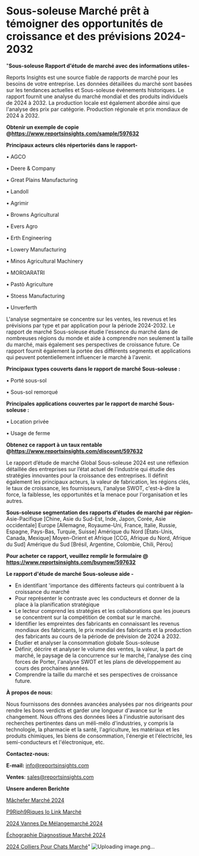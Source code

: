 # Sous-soleuse Marché prêt à témoigner des opportunités de croissance et des prévisions 2024-2032

"<strong>Sous-soleuse Rapport d'étude de marché avec des informations utiles-</strong>

Reports Insights est une source fiable de rapports de marché pour les besoins de votre entreprise. Les données détaillées du marché sont basées sur les tendances actuelles et Sous-soleuse événements historiques. Le rapport fournit une analyse du marché mondial et des produits individuels de 2024 à 2032. La production locale est également abordée ainsi que l'analyse des prix par catégorie. Production régionale et prix mondiaux de 2024 à 2032.

<strong><b>Obtenir un exemple de copie @</b></strong><a href=https://www.reportsinsights.com/sample/597632><strong><b>https://www.reportsinsights.com/sample/597632</b></strong></a>

<b>Principaux acteurs clés répertoriés dans le rapport-</b>

<b> </b>• AGCO

• Deere & Company

• Great Plains Manufacturing

• Landoll

• Agrimir

• Browns Agricultural

• Evers Agro

• Erth Engineering

• Lowery Manufacturing

• Minos Agricultural Machinery

• MOROARATRI

• Pastò Agriculture

• Stoess Manufacturing

• Unverferth

L'analyse segmentaire se concentre sur les ventes, les revenus et les prévisions par type et par application pour la période 2024-2032. Le rapport de marché Sous-soleuse étudie l'essence du marché dans de nombreuses régions du monde et aide à comprendre non seulement la taille du marché, mais également ses perspectives de croissance future. Ce rapport fournit également la portée des différents segments et applications qui peuvent potentiellement influencer le marché à l'avenir.

<strong>Principaux types couverts dans le rapport de marché Sous-soleuse :</strong>

• Porté sous-sol

• Sous-sol remorqué

<strong>Principales applications couvertes par le rapport de marché Sous-soleuse :</strong>

• Location privée

• Usage de ferme

<strong><b>Obtenez ce rapport à un taux rentable @</b></strong><a href=https://www.reportsinsights.com/discount/597632><strong><b>https://www.reportsinsights.com/discount/597632</b></strong></a>

Le rapport d’étude de marché Global Sous-soleuse 2024 est une réflexion détaillée des entreprises sur l’état actuel de l’industrie qui étudie des stratégies innovantes pour la croissance des entreprises. Il définit également les principaux acteurs, la valeur de fabrication, les régions clés, le taux de croissance, les fournisseurs, l'analyse SWOT, c'est-à-dire la force, la faiblesse, les opportunités et la menace pour l'organisation et les autres.

<strong>Sous-soleuse segmentation des rapports d'études de marché par région-</strong>
Asie-Pacifique [Chine, Asie du Sud-Est, Inde, Japon, Corée, Asie occidentale]
Europe [Allemagne, Royaume-Uni, France, Italie, Russie, Espagne, Pays-Bas, Turquie, Suisse]
Amérique du Nord [États-Unis, Canada, Mexique]
Moyen-Orient et Afrique [CCG, Afrique du Nord, Afrique du Sud]
Amérique du Sud [Brésil, Argentine, Colombie, Chili, Pérou]

<strong>Pour acheter ce rapport, veuillez remplir le formulaire @   <a href=https://www.reportsinsights.com/buynow/597632>https://www.reportsinsights.com/buynow/597632</a></strong>

<strong>Le rapport d'étude de marché Sous-soleuse aide -</strong>
<ul>
  <li>En identifiant 'importance des différents facteurs qui contribuent à la croissance du marché</li>
  <li>Pour représenter le contraste avec les conducteurs et donner de la place à la planification stratégique</li>
  <li>Le lecteur comprend les stratégies et les collaborations que les joueurs se concentrent sur la compétition de combat sur le marché.</li>
  <li>Identifier les empreintes des fabricants en connaissant les revenus mondiaux des fabricants, le prix mondial des fabricants et la production des fabricants au cours de la période de prévision de 2024 à 2032.</li>
  <li>Étudier et analyser la consommation globale Sous-soleuse</li>
  <li>Définir, décrire et analyser le volume des ventes, la valeur, la part de marché, le paysage de la concurrence sur le marché, l'analyse des cinq forces de Porter, l'analyse SWOT et les plans de développement au cours des prochaines années.</li>
  <li>Comprendre la taille du marché et ses perspectives de croissance future.</li>
</ul>
<strong>À propos de nous:</strong>

Nous fournissons des données avancées analysées par nos dirigeants pour rendre les bons verdicts et garder une longueur d'avance sur le changement. Nous offrons des données liées à l'industrie autorisant des recherches pertinentes dans un méli-mélo d'industries, y compris la technologie, la pharmacie et la santé, l'agriculture, les matériaux et les produits chimiques, les biens de consommation, l'énergie et l'électricité, les semi-conducteurs et l'électronique, etc.

<strong>Contactez-nous:</strong>

<strong>E-mail:</strong> <a href=mailto:info@reportsinsights.com>info@reportsinsights.com</a>

<strong>Ventes</strong>: <a href=mailto:sales@reportsinsights.com>sales@reportsinsights.com</a>

<strong>Unsere anderen Berichte</strong>

<a href=https://www.linkedin.com/pulse/mâchefer-marché-etudes-approfondies-medtech-innovator-48-631wc/>Mâchefer Marché 2024</a>

<a href=https://www.linkedin.com/pulse/p%C3%A9riph%C3%A9riques-io-link-march%C3%A9-2024-part-iuqoc/>P9Riph9Riques Io Link Marché</a>

<a href=https://www.linkedin.com/pulse/2024-vannes-de-mélangemarché-segmentation-vwrbc/>2024 Vannes De Mélangemarché 2024</a>

<a href=https://www.linkedin.com/pulse/échographie-diagnostique-marché-aperçus-dune-xikxc/>Échographie Diagnostique Marché 2024</a>

<a href=https://www.linkedin.com/pulse/2024-colliers-pour-chats-march%C3%A9-informations-ztwgc/>2024 Colliers Pour Chats Marché</a>"
![Uploading image.png…]()
